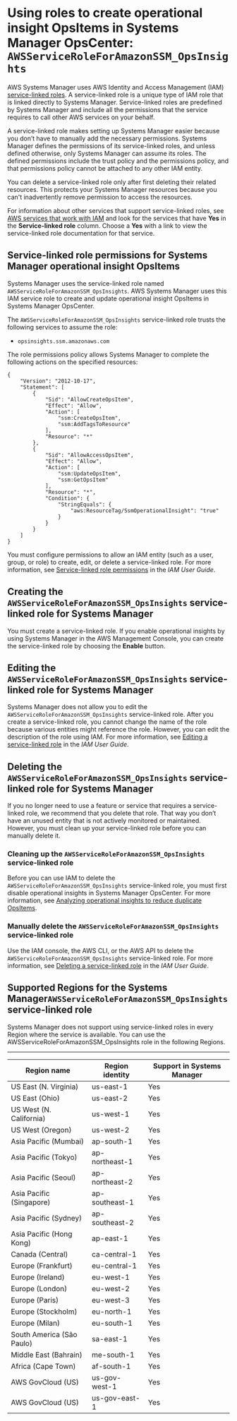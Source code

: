 # Using roles to create operational insight OpsItems in Systems Manager OpsCenter: `AWSServiceRoleForAmazonSSM_OpsInsights`<a name="using-service-linked-roles-service-action-4"></a>

AWS Systems Manager uses AWS Identity and Access Management \(IAM\) [service\-linked roles](https://docs.aws.amazon.com/IAM/latest/UserGuide/id_roles_terms-and-concepts.html#iam-term-service-linked-role)\. A service\-linked role is a unique type of IAM role that is linked directly to Systems Manager\. Service\-linked roles are predefined by Systems Manager and include all the permissions that the service requires to call other AWS services on your behalf\. 

A service\-linked role makes setting up Systems Manager easier because you don’t have to manually add the necessary permissions\. Systems Manager defines the permissions of its service\-linked roles, and unless defined otherwise, only Systems Manager can assume its roles\. The defined permissions include the trust policy and the permissions policy, and that permissions policy cannot be attached to any other IAM entity\.

You can delete a service\-linked role only after first deleting their related resources\. This protects your Systems Manager resources because you can't inadvertently remove permission to access the resources\.

For information about other services that support service\-linked roles, see [AWS services that work with IAM](https://docs.aws.amazon.com/IAM/latest/UserGuide/reference_aws-services-that-work-with-iam.html) and look for the services that have **Yes** in the **Service\-linked role** column\. Choose a **Yes** with a link to view the service\-linked role documentation for that service\.

## Service\-linked role permissions for Systems Manager operational insight OpsItems<a name="service-linked-role-permissions-service-action-4"></a>

Systems Manager uses the service\-linked role named `AWSServiceRoleForAmazonSSM_OpsInsights`\. AWS Systems Manager uses this IAM service role to create and update operational insight OpsItems in Systems Manager OpsCenter\.

The `AWSServiceRoleForAmazonSSM_OpsInsights` service\-linked role trusts the following services to assume the role:
+ `opsinsights.ssm.amazonaws.com`

The role permissions policy allows Systems Manager to complete the following actions on the specified resources:

```
{
	"Version": "2012-10-17",
	"Statement": [
		{
			"Sid": "AllowCreateOpsItem",
			"Effect": "Allow",
			"Action": [
				"ssm:CreateOpsItem",
				"ssm:AddTagsToResource"
			],
			"Resource": "*"
		},
		{
			"Sid": "AllowAccessOpsItem",
			"Effect": "Allow",
			"Action": [
				"ssm:UpdateOpsItem",
				"ssm:GetOpsItem"
			],
			"Resource": "*",
			"Condition": {
				"StringEquals": {
					"aws:ResourceTag/SsmOperationalInsight": "true"
				}
			}
		}
	]
}
```

You must configure permissions to allow an IAM entity \(such as a user, group, or role\) to create, edit, or delete a service\-linked role\. For more information, see [Service\-linked role permissions](https://docs.aws.amazon.com/IAM/latest/UserGuide/using-service-linked-roles.html#service-linked-role-permissions) in the *IAM User Guide*\.

## Creating the `AWSServiceRoleForAmazonSSM_OpsInsights` service\-linked role for Systems Manager<a name="create-service-linked-role-service-action-4"></a>

You must create a service\-linked role\. If you enable operational insights by using Systems Manager in the AWS Management Console, you can create the service\-linked role by choosing the **Enable** button\.

## Editing the `AWSServiceRoleForAmazonSSM_OpsInsights` service\-linked role for Systems Manager<a name="edit-service-linked-role-service-action-4"></a>

Systems Manager does not allow you to edit the `AWSServiceRoleForAmazonSSM_OpsInsights` service\-linked role\. After you create a service\-linked role, you cannot change the name of the role because various entities might reference the role\. However, you can edit the description of the role using IAM\. For more information, see [Editing a service\-linked role](https://docs.aws.amazon.com/IAM/latest/UserGuide/using-service-linked-roles.html#edit-service-linked-role) in the *IAM User Guide*\.

## Deleting the `AWSServiceRoleForAmazonSSM_OpsInsights` service\-linked role for Systems Manager<a name="delete-service-linked-role-service-action-4"></a>

If you no longer need to use a feature or service that requires a service\-linked role, we recommend that you delete that role\. That way you don’t have an unused entity that is not actively monitored or maintained\. However, you must clean up your service\-linked role before you can manually delete it\.

### Cleaning up the `AWSServiceRoleForAmazonSSM_OpsInsights` service\-linked role<a name="service-linked-role-review-before-delete-service-action-4"></a>

Before you can use IAM to delete the `AWSServiceRoleForAmazonSSM_OpsInsights` service\-linked role, you must first disable operational insights in Systems Manager OpsCenter\. For more information, see [Analyzing operational insights to reduce duplicate OpsItems](OpsCenter-working-operational-insights.md)\.

### Manually delete the `AWSServiceRoleForAmazonSSM_OpsInsights` service\-linked role<a name="slr-manual-delete-service-action-4"></a>

Use the IAM console, the AWS CLI, or the AWS API to delete the `AWSServiceRoleForAmazonSSM_OpsInsights` service\-linked role\. For more information, see [Deleting a service\-linked role](https://docs.aws.amazon.com/IAM/latest/UserGuide/using-service-linked-roles.html#delete-service-linked-role) in the *IAM User Guide*\.

## Supported Regions for the Systems Manager`AWSServiceRoleForAmazonSSM_OpsInsights` service\-linked role<a name="slr-regions-service-action-4"></a>

Systems Manager does not support using service\-linked roles in every Region where the service is available\. You can use the AWSServiceRoleForAmazonSSM\_OpsInsights role in the following Regions\.


****  

| Region name | Region identity | Support in Systems Manager | 
| --- | --- | --- | 
| US East \(N\. Virginia\) | us\-east\-1 | Yes | 
| US East \(Ohio\) | us\-east\-2 | Yes | 
| US West \(N\. California\) | us\-west\-1 | Yes | 
| US West \(Oregon\) | us\-west\-2 | Yes | 
| Asia Pacific \(Mumbai\) | ap\-south\-1 | Yes | 
| Asia Pacific \(Tokyo\) | ap\-northeast\-1 | Yes | 
| Asia Pacific \(Seoul\) | ap\-northeast\-2 | Yes | 
| Asia Pacific \(Singapore\) | ap\-southeast\-1 | Yes | 
| Asia Pacific \(Sydney\) | ap\-southeast\-2 | Yes | 
| Asia Pacific \(Hong Kong\) | ap\-east\-1 | Yes | 
| Canada \(Central\) | ca\-central\-1 | Yes | 
| Europe \(Frankfurt\) | eu\-central\-1 | Yes | 
| Europe \(Ireland\) | eu\-west\-1 | Yes | 
| Europe \(London\) | eu\-west\-2 | Yes | 
| Europe \(Paris\) | eu\-west\-3 | Yes | 
| Europe \(Stockholm\) | eu\-north\-1 | Yes | 
| Europe \(Milan\) | eu\-south\-1 | Yes | 
| South America \(São Paulo\) | sa\-east\-1 | Yes | 
| Middle East \(Bahrain\) | me\-south\-1 | Yes | 
| Africa \(Cape Town\) | af\-south\-1 | Yes | 
| AWS GovCloud \(US\) | us\-gov\-west\-1 | Yes | 
| AWS GovCloud \(US\) | us\-gov\-east\-1 | Yes | 